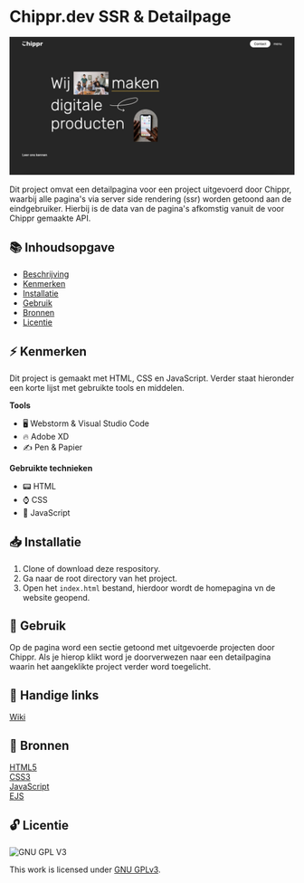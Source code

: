 # Chippr.dev SSR & Detailpage 
![Schermafbeelding Homepagina](public/images/screenshot-homepage.png)

Dit project omvat een detailpagina voor een project uitgevoerd door Chippr, waarbij alle pagina's via server side rendering (ssr) worden getoond aan de eindgebruiker. Hierbij is de data van de pagina's afkomstig vanuit de voor Chippr gemaakte API.


## 📚 Inhoudsopgave

* [Beschrijving](#beschrijving)
* [Kenmerken](#kenmerken)
* [Installatie](#installatie)
* [Gebruik](#gebruik)
* [Bronnen](#bronnen)
* [Licentie](#licentie)

## ⚡ Kenmerken
Dit project is gemaakt met HTML, CSS en JavaScript. Verder staat hieronder een korte lijst met gebruikte tools en middelen.

**Tools**

- 🖥️ Webstorm & Visual Studio Code
- 🔥 Adobe XD
- ✍ Pen & Papier

**Gebruikte technieken**

- 📟 HTML
- ⌚ CSS
- 📲 JavaScript

## 📥 Installatie

1. Clone of download deze respository.
2. Ga naar de root directory van het project.
3. Open het `index.html` bestand, hierdoor wordt de homepagina vn de website geopend.

## 🔨 Gebruik

Op de pagina word een sectie getoond met uitgevoerde projecten door Chippr. Als je hierop klikt word je doorverwezen naar een detailpagina waarin het aangeklikte project verder word toegelicht.

## 🔗 Handige links

[Wiki](https://github.com/boudewijnbout/the-web-is-for-everyone-chippr.dev/wiki)

## 📖 Bronnen
[HTML5](https://www.w3schools.com/html/)
<br>
[CSS3](https://www.w3schools.com/css/)
<br>
[JavaScript](https://www.w3schools.com/js/)
<br>
[EJS](https://ejs.co/)

## 🔓 Licentie

![GNU GPL V3](https://www.gnu.org/graphics/gplv3-127x51.png)

This work is licensed under [GNU GPLv3](./LICENSE).
